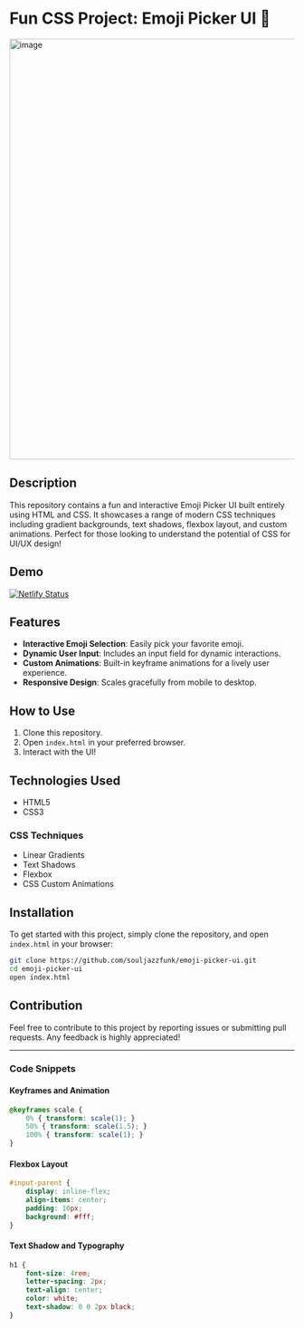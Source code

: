 # Fun CSS Project: Emoji Picker UI 🎨

<img width="743" alt="image" src="https://github.com/souljazzfunk/Emoji/assets/59495284/8172bd45-165f-4d56-bb03-ea9e1202aeb5">

## Description

This repository contains a fun and interactive Emoji Picker UI built entirely using HTML and CSS. It showcases a range of modern CSS techniques including gradient backgrounds, text shadows, flexbox layout, and custom animations. Perfect for those looking to understand the potential of CSS for UI/UX design!

## Demo

[![Netlify Status](https://api.netlify.com/api/v1/badges/a8b654fc-539c-448c-ade7-ea0ae6cdfaf7/deploy-status)](https://sjf-emoji.netlify.app/)

## Features

- **Interactive Emoji Selection**: Easily pick your favorite emoji.
- **Dynamic User Input**: Includes an input field for dynamic interactions.
- **Custom Animations**: Built-in keyframe animations for a lively user experience.
- **Responsive Design**: Scales gracefully from mobile to desktop.

## How to Use

1. Clone this repository.
2. Open `index.html` in your preferred browser.
3. Interact with the UI!

## Technologies Used

- HTML5
- CSS3

### CSS Techniques
- Linear Gradients
- Text Shadows
- Flexbox
- CSS Custom Animations

## Installation

To get started with this project, simply clone the repository, and open `index.html` in your browser:

```bash
git clone https://github.com/souljazzfunk/emoji-picker-ui.git
cd emoji-picker-ui
open index.html
```

## Contribution

Feel free to contribute to this project by reporting issues or submitting pull requests. Any feedback is highly appreciated!

---

### Code Snippets

#### Keyframes and Animation

```css
@keyframes scale {
    0% { transform: scale(1); }
    50% { transform: scale(1.5); }
    100% { transform: scale(1); }
}
```

#### Flexbox Layout

```css
#input-parent {
    display: inline-flex;
    align-items: center;
    padding: 10px;
    background: #fff;
}
```

#### Text Shadow and Typography

```css
h1 {
    font-size: 4rem;
    letter-spacing: 2px;
    text-align: center;
    color: white;
    text-shadow: 0 0 2px black;
}
```
